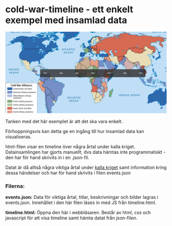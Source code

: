 # cold-war-timeline - ett enkelt exempel med insamlad data

![timeline](https://github.com/mattische/exempel-datainsamling/blob/8676e4079d0e52024230bafbe847718b9425bcd9/images/cold_war.png)

Tanken med det här exemplet är att det ska vara enkelt.

Förhoppningsvis kan detta ge en ingång till hur insamlad data kan visualiseras.

html-filen visar en timeline över några årtal under kalla kriget.
Datainsamlingen har gjorts manuellt, dvs data hämtas inte programmatiskt - den har för hand skrivits in i en .json-fil. 

Datat är då alltså några viktiga årtal under [kalla kriget](https://sv.wikipedia.org/wiki/Kalla_kriget) samt information kring dessa händelser och har för hand skrivits i filen  events.json

### Filerna:

**events.json:** Data för viktiga årtal, titlar, beskrivningar och bilder lagras i events.json. Innehållet i den här filen läses in med JS från timeline.html.

**timeline.html:** Öppna den här i webbläsaren. Består av html, css och javascript för att visa timeline samt hämta datat från json-filen.


